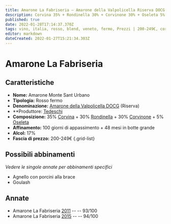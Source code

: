 ```yaml
---
title: Amarone La Fabriseria – Amarone della Valpolicella Riserva DOCG – Tedeschi – Veneto (IT) – 200-249€ – 5★
description: Corvina 35% + Rondinella 30% + Corvinone 30% + Oseleta 5% | Agnello con porcini alla brace – Goulash
published: true
date: 2022-01-28T17:14:37.370Z
tags: vino, italia, rosso, blend, veneto, fermo, Prezzi | 200-249€, corvina, rondinella, corvinone, molinara, oseleta, Alimento | agnello, Cottura | alla brace, Aromatizzazione | con porcini, Goulash
editor: markdown
dateCreated: 2022-01-27T15:21:34.303Z
---
```


# Amarone La Fabriseria

## Caratteristiche
- **Nome:** <span class="nome">Amarone Monte Sant Urbano</span>
- **Tipologia:** Rosso fermo
- **Denominazione:** <span class="denominazione">[Amarone della Valpolicella DOCG](/denominazioni/Italia/Veneto/DOCG/Amarone-della-Valpolicella) (Riserva)</span>
- **Produttore: <span class="cantina">[Tedeschi](/produttori/Italia/Veneto/Tedeschi)</span> 
- **Composizione:** 35% [Corvina](/vitigni/Italia/bacca-nera/corvina) + 30% [Rondinella](/vitigni/Italia/bacca-nera/rondinella) + 30% [Corvinone](/vitigni/Italia/bacca-nera/corvinone) + 5% [Oseleta](/vitigni/Italia/bacca-nera/oseleta)
- **Affinamento:** 100 giorni di appassimento + 48 mesi in botte grande
- **Alcol:** 17%
- **Fascia di prezzo:** 200-249€
{.grid-list}

## Possibili abbinamenti
*Vedere le singole annate per abbinamenti specifici*

- Agnello con porcini alla brace
- Goulash

## Annate
- Amarone La Fabriseria [2011](vini/Italia/Veneto/Tedeschi/Amarone-La-Fabriseria/2011) -- <span class="star-5"></span> -- 93/100
- Amarone La Fabriseria [2015](vini/Italia/Veneto/Tedeschi/Amarone-La-Fabriseria/2015) -- <span class="star-5"></span> -- 94/100


